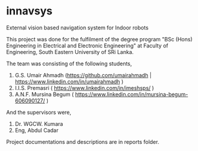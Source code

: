 # innavsys
External vision based navigation system for Indoor robots


This project was done for the fulfilment of the degree program "BSc (Hons) Engineering in Electrical and Electronic Engineering" at Faculty of Engineering, South Eastern University of SRi Lanka.

The team was consisting of the following students,
1) G.S. Umair Ahmadh (https://github.com/umairahmadh | https://www.linkedin.com/in/umairahmadh )
2) I.I.S. Premasri ( https://www.linkedin.com/in/imeshsps/ )
3) A.N.F. Mursina Begum ( https://www.linkedin.com/in/mursina-begum-606090127/ )

And the supervisors were,
1) Dr. WGCW. Kumara
2) Eng, Abdul Cadar

Project documentations and descriptions are in reports folder.

